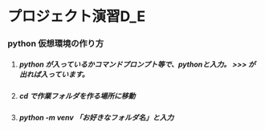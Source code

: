# プロジェクト演習D_E
### python 仮想環境の作り方
1. ##### python が入っているかコマンドプロンプト等で、***python***と入力。 ***>>>*** が出れば入っています。
2. ##### **cd** で作業フォルダを作る場所に移動
3. ##### **python -m venv** 「お好きなフォルダ名」と入力
